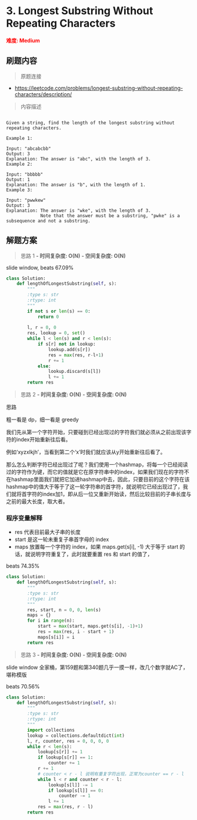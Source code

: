 # 3. Longest Substring Without Repeating Characters

**<font color=red>难度: Medium</font>**

## 刷题内容

> 原题连接

* https://leetcode.com/problems/longest-substring-without-repeating-characters/description/

> 内容描述

```

Given a string, find the length of the longest substring without repeating characters.

Example 1:

Input: "abcabcbb"
Output: 3 
Explanation: The answer is "abc", with the length of 3. 
Example 2:

Input: "bbbbb"
Output: 1
Explanation: The answer is "b", with the length of 1.
Example 3:

Input: "pwwkew"
Output: 3
Explanation: The answer is "wke", with the length of 3. 
             Note that the answer must be a substring, "pwke" is a subsequence and not a substring.
```

## 解题方案

> 思路 1
****- 时间复杂度: O(N)**** ****- 空间复杂度: O(N)****

slide window, beats 67.09%

```python
class Solution:
    def lengthOfLongestSubstring(self, s):
        """
        :type s: str
        :rtype: int
        """
        if not s or len(s) == 0:
            return 0
        
        l, r = 0, 0
        res, lookup = 0, set()
        while l < len(s) and r < len(s):
            if s[r] not in lookup:
                lookup.add(s[r])
                res = max(res, r-l+1)
                r += 1
            else:
                lookup.discard(s[l])
                l += 1
        return res
```

> 思路 2
****- 时间复杂度: O(N)**** ****- 空间复杂度: O(N)****

思路

粗一看是 dp，细一看是 greedy

我们先从第一个字符开始，只要碰到已经出现过的字符我们就必须从之前出现该字符的index开始重新往后看。

例如‘xyzxlkjh’，当看到第二个‘x’时我们就应该从y开始重新往后看了。

那么怎么判断字符已经出现过了呢？我们使用一个hashmap，将每一个已经阅读过的字符作为键，而它的值就是它在原字符串中的index，如果我们现在的字符不在hashmap里面我们就把它加进hashmap中去，因此，只要目前的这个字符在该hashmap中的值大于等于了这一轮字符串的首字符，就说明它已经出现过了，我们就将首字符的index加1，即从后一位又重新开始读，然后比较目前的子串长度与之前的最大长度，取大者。

### 程序变量解释

- res 代表目前最大子串的长度
- start 是这一轮未重复子串首字母的 index
- maps 放置每一个字符的 index，如果 maps.get(s[i], -1) 大于等于 start 的话，就说明字符重复了，此时就要重置 res 和 start 的值了，


beats 74.35%

```python
class Solution:
    def lengthOfLongestSubstring(self, s):
        """
        :type s: str
        :rtype: int
        """
        res, start, n = 0, 0, len(s)
        maps = {}
        for i in range(n):
            start = max(start, maps.get(s[i], -1)+1)
            res = max(res, i - start + 1)
            maps[s[i]] = i
        return res
```


> 思路 3
****- 时间复杂度: O(N)**** ****- 空间复杂度: O(N)****

slide window 全家桶，第159题和第340题几乎一摸一样，改几个数字就AC了，堪称模版

beats 70.56%

```python
class Solution:
    def lengthOfLongestSubstring(self, s):
        """
        :type s: str
        :rtype: int
        """
        import collections
        lookup = collections.defaultdict(int)
        l, r, counter, res = 0, 0, 0, 0
        while r < len(s):
            lookup[s[r]] += 1
            if lookup[s[r]] == 1:
                counter += 1
            r += 1
            # counter < r - l 说明有重复字符出现，正常为counter == r - l
            while l < r and counter < r - l:
                lookup[s[l]] -= 1
                if lookup[s[l]] == 0:
                    counter -= 1
                l += 1
            res = max(res, r - l)
        return res
```
